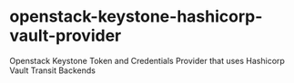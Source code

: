 # openstack-keystone-hashicorp-vault-provider
Openstack Keystone Token and Credentials Provider that uses Hashicorp Vault Transit Backends
